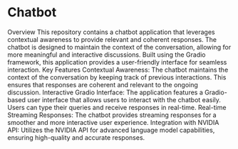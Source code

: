 # Chatbot
 Overview This repository contains a chatbot application that leverages contextual awareness to provide relevant and coherent responses. The chatbot is designed to maintain the context of the conversation, allowing for more meaningful and interactive discussions. Built using the Gradio framework, this application provides a user-friendly interface for seamless interaction.  Key Features Contextual Awareness:  The chatbot maintains the context of the conversation by keeping track of previous interactions. This ensures that responses are coherent and relevant to the ongoing discussion. Interactive Gradio Interface:  The application features a Gradio-based user interface that allows users to interact with the chatbot easily. Users can type their queries and receive responses in real-time. Real-time Streaming Responses:  The chatbot provides streaming responses for a smoother and more interactive user experience. Integration with NVIDIA API:  Utilizes the NVIDIA API for advanced language model capabilities, ensuring high-quality and accurate responses.
